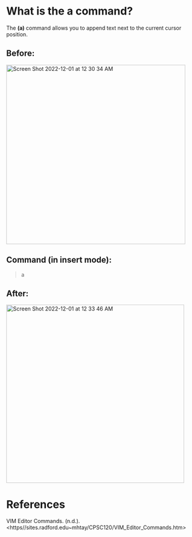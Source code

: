 # What is the a command? 

The **(a)** command allows you to append text next to the current cursor position. 

## Before: 
<img width="474" alt="Screen Shot 2022-12-01 at 12 30 34 AM" src="https://user-images.githubusercontent.com/109105989/204973895-4edd2d23-3374-4afa-b430-b98cc2ada71d.png">


## Command (in insert mode): 
> a 

## After: 

<img width="471" alt="Screen Shot 2022-12-01 at 12 33 46 AM" src="https://user-images.githubusercontent.com/109105989/204973911-fe9e0350-68a6-4566-9f85-e489d891dcc1.png">

# References 
VIM Editor Commands. (n.d.). <https//sites.radford.edu~mhtay/CPSC120/VIM_Editor_Commands.htm> 
  
